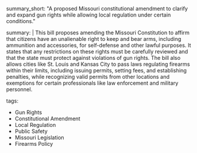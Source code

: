 summary_short: "A proposed Missouri constitutional amendment to clarify and expand gun rights while allowing local regulation under certain conditions."

summary: |
  This bill proposes amending the Missouri Constitution to affirm that citizens have an unalienable right to keep and bear arms, including ammunition and accessories, for self-defense and other lawful purposes. It states that any restrictions on these rights must be carefully reviewed and that the state must protect against violations of gun rights. The bill also allows cities like St. Louis and Kansas City to pass laws regulating firearms within their limits, including issuing permits, setting fees, and establishing penalties, while recognizing valid permits from other locations and exemptions for certain professionals like law enforcement and military personnel.

tags:
  - Gun Rights
  - Constitutional Amendment
  - Local Regulation
  - Public Safety
  - Missouri Legislation
  - Firearms Policy
